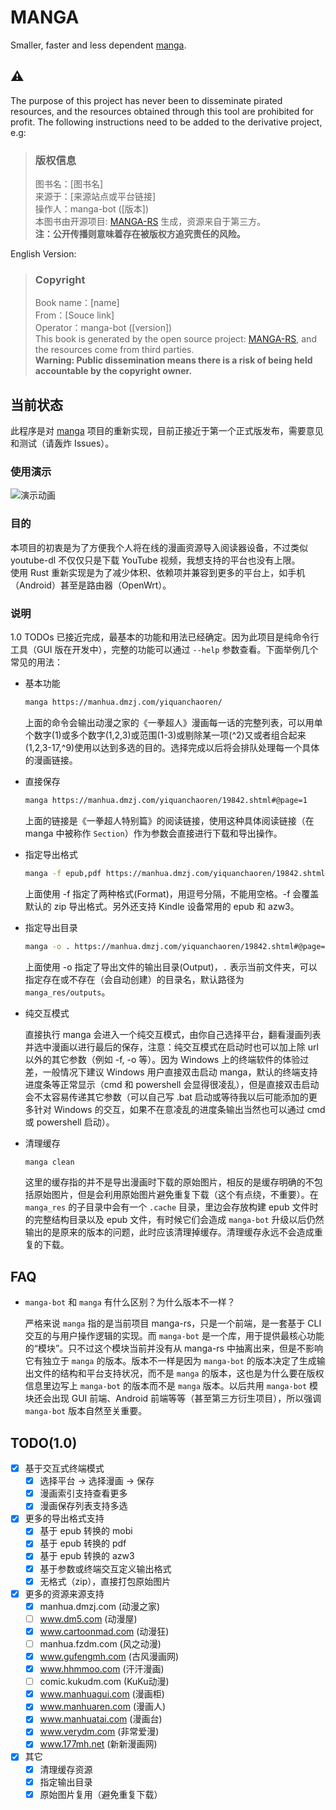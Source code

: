 # MANGA

Smaller, faster and less dependent [manga](https://github.com/Hentioe/manga).

## ⚠️

The purpose of this project has never been to disseminate pirated resources, and the resources obtained through this tool are prohibited for profit.
The following instructions need to be added to the derivative project, e.g:
> ### 版权信息
> 图书名：[图书名]  
> 来源于：[来源站点或平台链接]  
> 操作人：manga-bot ([版本])  
> 本图书由开源项目: [MANGA-RS](https://github.com/Hentioe/manga-rs) 生成，资源来自于第三方。   
> **注：公开传播则意味着存在被版权方追究责任的风险。**

English Version:
> ### Copyright 
> Book name：[name]  
> From：[Souce link]  
> Operator：manga-bot ([version])  
> This book is generated by the open source project: [MANGA-RS](https://github.com/Hentioe/manga-rs), and the resources come from third parties.  
> **Warning: Public dissemination means there is a risk of being held accountable by the copyright owner.**

## 当前状态

此程序是对 [manga](https://github.com/Hentioe/manga) 项目的重新实现，目前正接近于第一个正式版发布，需要意见和测试（请轰炸 Issues）。

### 使用演示

![演示动画](https://raw.githubusercontent.com/Hentioe/manga-rs/master/.github/manga.gif)

### 目的

本项目的初衷是为了方便我个人将在线的漫画资源导入阅读器设备，不过类似 youtube-dl 不仅仅只是下载 YouTube 视频，我想支持的平台也没有上限。  
使用 Rust 重新实现是为了减少体积、依赖项并兼容到更多的平台上，如手机（Android）甚至是路由器（OpenWrt）。

### 说明

1.0 TODOs 已接近完成，最基本的功能和用法已经确定。因为此项目是纯命令行工具（GUI 版在开发中），完整的功能可以通过 `--help` 参数查看。下面举例几个常见的用法：

* 基本功能

  ```` bash
  manga https://manhua.dmzj.com/yiquanchaoren/
  ````

  上面的命令会输出动漫之家的《一拳超人》漫画每一话的完整列表，可以用单个数字(1)或多个数字(1,2,3)或范围(1-3)或剔除某一项(^2)又或者组合起来(1,2,3-17,^9)使用以达到多选的目的。选择完成以后将会排队处理每一个具体的漫画链接。

* 直接保存

  ```` bash
  manga https://manhua.dmzj.com/yiquanchaoren/19842.shtml#@page=1
  ````

  上面的链接是《一拳超人特别篇》的阅读链接，使用这种具体阅读链接（在 manga 中被称作 `Section`）作为参数会直接进行下载和导出操作。

* 指定导出格式

  ```` bash
  manga -f epub,pdf https://manhua.dmzj.com/yiquanchaoren/19842.shtml#@page=1
  ````

  上面使用 -f 指定了两种格式(Format)，用逗号分隔，不能用空格。-f 会覆盖默认的 zip 导出格式。另外还支持 Kindle 设备常用的 epub 和 azw3。

* 指定导出目录

  ```` bash
  manga -o . https://manhua.dmzj.com/yiquanchaoren/19842.shtml#@page=1
  ````

  上面使用 -o 指定了导出文件的输出目录(Output)，`.` 表示当前文件夹，可以指定存在或不存在（会自动创建）的目录名，默认路径为 `manga_res/outputs`。

* 纯交互模式

  直接执行 manga 会进入一个纯交互模式，由你自己选择平台，翻看漫画列表并选中漫画以进行最后的保存，注意：纯交互模式在启动时也可以加上除 url 以外的其它参数（例如 -f, -o 等）。因为 Windows 上的终端软件的体验过差，一般情况下建议 Windows 用户直接双击启动 manga，默认的终端支持进度条等正常显示（cmd 和 powershell 会显得很凌乱），但是直接双击启动会不太容易传递其它参数（可以自己写 .bat 启动或等待我以后可能添加的更多针对 Windows 的交互，如果不在意凌乱的进度条输出当然也可以通过 cmd 或 powershell 启动）。
  
* 清理缓存

  ```` bash
  manga clean
  ````

  这里的缓存指的并不是导出漫画时下载的原始图片，相反的是缓存明确的不包括原始图片，但是会利用原始图片避免重复下载（这个有点绕，不重要）。在 `manga_res` 的子目录中会有一个 `.cache` 目录，里边会存放构建 epub 文件时的完整结构目录以及 epub 文件，有时候它们会造成 `manga-bot` 升级以后仍然输出的是原来的版本的问题，此时应该清理掉缓存。清理缓存永远不会造成重复的下载。
  
## FAQ

* `manga-bot` 和 `manga` 有什么区别？为什么版本不一样？

  严格来说 `manga` 指的是当前项目 manga-rs，只是一个前端，是一套基于 CLI 交互的与用户操作逻辑的实现。而 `manga-bot` 是一个库，用于提供最核心功能的“模块”。只不过这个模块当前并没有从 manga-rs 中抽离出来，但是不影响它有独立于 `manga` 的版本。版本不一样是因为 `manga-bot` 的版本决定了生成输出文件的结构和平台支持状况，而不是 `manga` 的版本，这也是为什么要在版权信息里边写上 `manga-bot` 的版本而不是 `manga` 版本。以后共用 `manga-bot` 模块还会出现 GUI 前端、Android 前端等等（甚至第三方衍生项目），所以强调 `manga-bot` 版本自然至关重要。

## TODO(1.0)

* [x] 基于交互式终端模式
  * [x] 选择平台 -> 选择漫画 -> 保存
  * [x] 漫画索引支持查看更多
  * [x] 漫画保存列表支持多选
* [x] 更多的导出格式支持
  * [x] 基于 epub 转换的 mobi
  * [x] 基于 epub 转换的 pdf
  * [x] 基于 epub 转换的 azw3
  * [x] 基于参数或终端交互定义输出格式
  * [x] 无格式（zip），直接打包原始图片
* [x] 更多的资源来源支持
  * [x] manhua.dmzj.com (动漫之家)
  * [ ] www.dm5.com (动漫屋)
  * [x] www.cartoonmad.com (动漫狂)
  * [ ] manhua.fzdm.com (风之动漫)
  * [x] www.gufengmh.com (古风漫画网)
  * [x] www.hhmmoo.com (汗汗漫画)
  * [ ] comic.kukudm.com (KuKu动漫)
  * [x] www.manhuagui.com (漫画柜)
  * [x] www.manhuaren.com (漫画人)
  * [x] www.manhuatai.com (漫画台)
  * [x] www.verydm.com (非常爱漫)
  * [x] www.177mh.net (新新漫画网)
* [x] 其它
  * [x] 清理缓存资源
  * [x] 指定输出目录
  * [x] 原始图片复用（避免重复下载）
